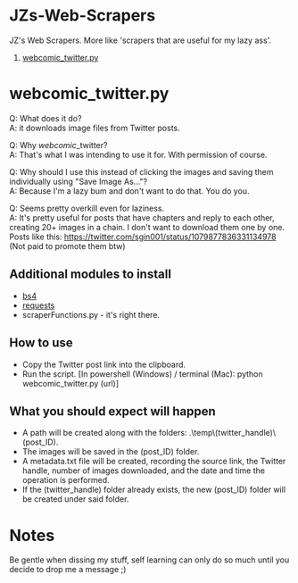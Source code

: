 # JZs-Web-Scrapers
JZ's Web Scrapers. More like 'scrapers that are useful for my lazy ass'.

1. <a href = '#tag-webcomic_twitter.py'>webcomic_twitter.py</a>

# webcomic_twitter.py
Q: What does it do?  
A: it downloads image files from Twitter posts.

Q: Why <i>webcomic</i>_twitter?  
A: That's what I was intending to use it for. With permission of course.

Q: Why should I use this instead of clicking the images and saving them individually using "Save Image As..."?  
A: Because I'm a lazy bum and don't want to do that. You do you.

Q: Seems pretty overkill even for laziness.  
A: It's pretty useful for posts that have chapters and reply to each other, creating 20+ images in a chain. I don't want to download them one by one. Posts like this: https://twitter.com/sgin001/status/1079877836331134978 (Not paid to promote them btw)

<h2>Additional modules to install</h2>
<ul>
  <li><a href = 'https://www.crummy.com/software/BeautifulSoup'>bs4</a></li>
  <li><a href = 'http://docs.python-requests.org/en/master/'>requests</a></li>
  <li>scraperFunctions.py - it's right there.</li>
</ul>

<h2>How to use</h2>
<ul>
  <li>Copy the Twitter post link into the clipboard.</li>
  <li>Run the script. [In powershell (Windows) / terminal (Mac): python webcomic_twitter.py (url)]</li>
</ul>

<h2>What you should expect will happen</h2>
<ul>
  <li>A path will be created along with the folders: .\temp\(twitter_handle)\(post_ID).</li>
  <li>The images will be saved in the (post_ID) folder.</li>
  <li>A metadata.txt file will be created, recording the source link, the Twitter handle, number of images downloaded, and the date and time the operation is performed.</li>
  <li>If the (twitter_handle) folder already exists, the new (post_ID) folder will be created under said folder.</li>
</ul>

<h1>Notes</h1>
Be gentle when dissing my stuff, self learning can only do so much until you decide to drop me a message ;)
